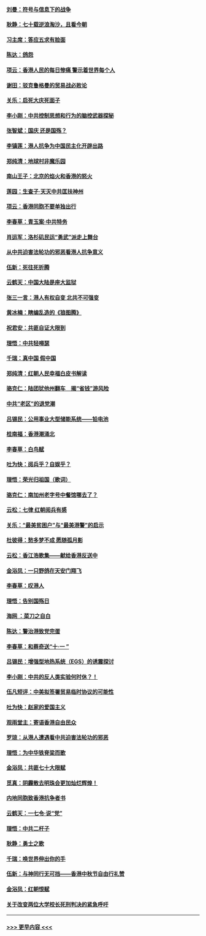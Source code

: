 #### [刘曼：符号与信息下的战争](../pages/nsc993/n11564655.md?t=10030822) 
#### [耿静：七十载逆浪淘沙，且看今朝](../pages/nsc993/n11564520.md?t=10030822) 
#### [习主席：答应五求有脸面](../pages/nsc993/n11563953.md?t=10030822) 
#### [陈达：鸽怨](../pages/nsc993/n11561879.md?t=10030822) 
#### [项云：香港人民的每日惨痛  警示着世界每个人](../pages/nsc993/n11559273.md?t=10030822) 
#### [谢田：驳克鲁格曼的贸易战必败论](../pages/nsc993/n11555840.md?t=10030822) 
#### [关乐：启死大庆死面子](../pages/nsc993/n11556823.md?t=10030822) 
#### [李小刚：中共控制思想和行为的脑控武器探秘](../pages/nsc993/n11556776.md?t=10030822) 
#### [张智斌：国庆  还是国殇？](../pages/nsc993/n11556617.md?t=10030822) 
#### [李镇莲：港人抗争为中国民主化开辟出路](../pages/nsc993/n11556570.md?t=10030822) 
#### [郑纯清：地球村非魔乐园](../pages/nsc993/n11555415.md?t=10030822) 
#### [南山王子：北京的焰火和香港的怒火](../pages/nsc993/n11555318.md?t=10030822) 
#### [莲园：生查子·天灭中共匡扶神州](../pages/nsc993/n11555302.md?t=10030822) 
#### [项云：香港同胞不要单独出行](../pages/nsc993/n11555276.md?t=10030822) 
#### [李春草：青玉案‧中共特务](../pages/nsc993/n11552356.md?t=10030822) 
#### [肖运军：洛杉矶民运“勇武”派走上舞台](../pages/nsc993/n11551595.md?t=10030822) 
#### [从中共迫害法轮功的邪恶看港人抗争意义](../pages/nsc993/n11540858.md?t=10030822) 
#### [伍新：死往死折腾](../pages/nsc993/n11550174.md?t=10030822) 
#### [云鹤天：中国大陆是座大监狱](../pages/nsc993/n11550155.md?t=10030822) 
#### [张三一言：港人有权自变 北共不可强变](../pages/nsc993/n11550132.md?t=10030822) 
#### [黄冰楠：瞎编乱造的《狼图腾》](../pages/nsc993/n11550082.md?t=10030822) 
#### [祝君安：共匪自证大限到](../pages/nsc993/n11550041.md?t=10030822) 
#### [理悟：中共轻嘚瑟](../pages/nsc993/n11547978.md?t=10030822) 
#### [千瑞：真中国 假中国](../pages/nsc993/n11547865.md?t=10030822) 
#### [郑纯清：红朝人民幸福白皮书解读](../pages/nsc993/n11547499.md?t=10030822) 
#### [骆克仁：陆团犹他州翻车　揭“省钱”游风险](../pages/nsc993/n11546977.md?t=10030822) 
#### [中共“老区”的退党潮](../pages/nsc993/n11545995.md?t=10030822) 
#### [吕锡民：公用事业大型储能系统——铅电池](../pages/nsc993/n11545701.md?t=10030822) 
#### [桂南福：香港潮涌北](../pages/nsc993/n11545682.md?t=10030822) 
#### [李春草：白鸟赋](../pages/nsc993/n11545663.md?t=10030822) 
#### [吐为快：阅兵乎？自娱乎？](../pages/nsc993/n11545625.md?t=10030822) 
#### [理悟：荣光归祖国（歌词）](../pages/nsc993/n11545616.md?t=10030822) 
#### [骆克仁：南加州老字号中餐馆哪去了？](../pages/nsc993/n11545120.md?t=10030822) 
#### [云松：七律 红朝阅兵有感](../pages/nsc993/n11542394.md?t=10030822) 
#### [关乐：“最美贫困户”与“最美港警”的启示](../pages/nsc993/n11542252.md?t=10030822) 
#### [杜彼得：愁多梦不成 愿随孤月影](../pages/nsc993/n11540296.md?t=10030822) 
#### [云松：香江浩歌集——献给香港反送中](../pages/nsc993/n11540149.md?t=10030822) 
#### [金浴凤：一只野鸽在天安门翔飞](../pages/nsc993/n11540280.md?t=10030822) 
#### [李春草：叹港人](../pages/nsc993/n11540119.md?t=10030822) 
#### [理悟：告别国殇日](../pages/nsc993/n11539610.md?t=10030822) 
#### [海网 ：菜刀之自白](../pages/nsc993/n11539597.md?t=10030822) 
#### [陈达：警治港致党完蛋](../pages/nsc993/n11538127.md?t=10030822) 
#### [李春草：和蔡奇送“十·一 ”](../pages/nsc993/n11537810.md?t=10030822) 
#### [吕锡民：增强型地热系统（EGS）的诱震探讨](../pages/nsc993/n11537765.md?t=10030822) 
#### [李小刚：中共的反人类实验何时休？！](../pages/nsc993/n11537669.md?t=10030822) 
#### [伍凡短评：中美拟签署贸易临时协议的可能性](../pages/nsc993/n11536773.md?t=10030822) 
#### [吐为快：赵家的爱国主义](../pages/nsc993/n11536750.md?t=10030822) 
#### [观雨堂主：寄语香港自由民众](../pages/nsc993/n11536735.md?t=10030822) 
#### [罗琼：从港人遭遇看中共迫害法轮功的邪恶](../pages/nsc993/n11507862.md?t=10030822) 
#### [理悟：为中华铁脊梁而歌](../pages/nsc993/n11534458.md?t=10030822) 
#### [金浴凤：共匪七十大限赋](../pages/nsc993/n11534434.md?t=10030822) 
#### [觅真：阴霾散去明珠会更加灿烂辉煌！](../pages/nsc993/n11531858.md?t=10030822) 
#### [内地同胞致香港抗争者书](../pages/nsc993/n11531645.md?t=10030822) 
#### [云鹤天：一七令‧说“党”](../pages/nsc993/n11529099.md?t=10030822) 
#### [理悟：中共二杆子](../pages/nsc993/n11529046.md?t=10030822) 
#### [耿静：勇士之歌](../pages/nsc993/n11527562.md?t=10030822) 
#### [千瑞：唤世界伸出你的手](../pages/nsc993/n11526942.md?t=10030822) 
#### [伍新：与神同行无可挡——香港中秋节自由行礼赞](../pages/nsc993/n11526801.md?t=10030822) 
#### [金浴凤：红朝恨赋](../pages/nsc993/n11524312.md?t=10030822) 
#### [关于改变两位大学校长死刑判决的紧急呼吁](../pages/nsc993/n11524103.md?t=10030822) 

----
#### [ >>> 更早内容 <<< ](../indexes/nsc993-earlier.md)
